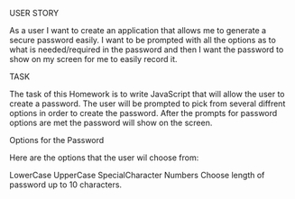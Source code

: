 
USER STORY

As a user I want to create an application that allows me to generate a secure password easily. I want to be prompted with all the options as to what is needed/required in the password
and then I want the password to show on my screen for me to easily record it.



TASK

The task of this Homework is to write JavaScript that will allow the user to create a password.
The user will be prompted to pick from several diffrent options in order to create the password.
After the prompts for password options are met the password will show on the screen.

Options for the Password

Here are the options that the user wil choose from:

LowerCase
UpperCase
SpecialCharacter
Numbers
Choose length of password up to 10 characters.




